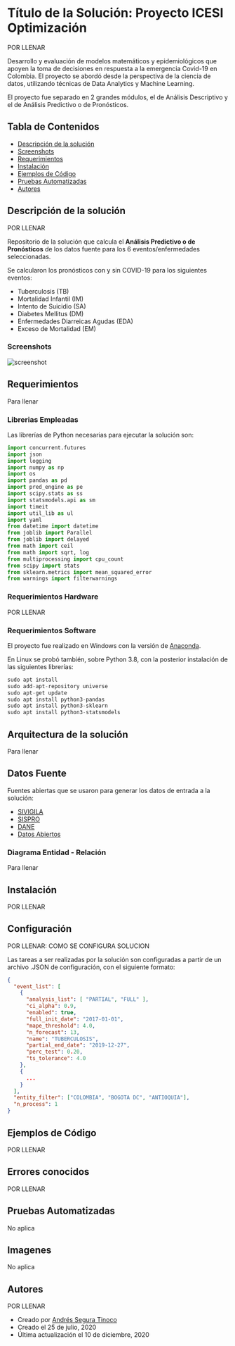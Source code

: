 # Título de la Solución: Proyecto ICESI Optimización 

POR LLENAR 


Desarrollo y evaluación de modelos matemáticos y epidemiológicos que apoyen la toma de decisiones en respuesta a la emergencia Covid-19 en Colombia. El proyecto se abordó desde la perspectiva de la ciencia de datos, utilizando técnicas de Data Analytics y Machine Learning.

El proyecto fue separado en 2 grandes módulos, el de Análisis Descriptivo y el de Análisis Predictivo o de Pronósticos.

## Tabla de Contenidos
* [Descripción de la solución](#descripción-de-la-solución)
* [Screenshots](#screenshots)
* [Requerimientos](#requerimientos)
* [Instalación](#instalación)
* [Ejemplos de Código](#ejemplos-de-codigo)
* [Pruebas Automatizadas](#pruebas-automatizadas)
* [Autores](#autores)

## Descripción de la solución
POR LLENAR

Repositorio de la solución que calcula el **Análisis Predictivo o de Pronósticos** de los datos fuente para los 6 eventos/enfermedades seleccionadas.

Se calcularon los pronósticos con y sin COVID-19 para los siguientes eventos:
- Tuberculosis (TB)
- Mortalidad Infantil (IM)
- Intento de Suicidio (SA)
- Diabetes Mellitus (DM)
- Enfermedades Diarreicas Agudas (EDA)
- Exceso de Mortalidad (EM)

### Screenshots
![screenshot](https://www.eclipsemediasolutions.com/sites/default/files/Audience-web-traffic-fluctuations1.jpg)

## Requerimientos
Para llenar

### Librerias Empleadas 
Las librerías de Python necesarias para ejecutar la solución son:

```python
import concurrent.futures
import json
import logging
import numpy as np
import os
import pandas as pd
import pred_engine as pe
import scipy.stats as ss
import statsmodels.api as sm
import timeit
import util_lib as ul
import yaml
from datetime import datetime
from joblib import Parallel
from joblib import delayed
from math import ceil
from math import sqrt, log
from multiprocessing import cpu_count
from scipy import stats
from sklearn.metrics import mean_squared_error
from warnings import filterwarnings
```

### Requerimientos Hardware
POR LLENAR 

### Requerimientos Software
El proyecto fue realizado en Windows con la versión de <a href="https://www.anaconda.com/products/individual" target="_blank" >Anaconda</a>.

En Linux se probó también, sobre Python 3.8, con la posterior instalación de las siguientes librerías:

```python
sudo apt install
sudo add-apt-repository universe
sudo apt-get update
sudo apt install python3-pandas
sudo apt install python3-sklearn
sudo apt install python3-statsmodels
```

## Arquitectura de la solución
Para llenar

## Datos Fuente
Fuentes abiertas que se usaron para generar los datos de entrada a la solución:
- <a href="http://portalsivigila.ins.gov.co/Paginas/Vigilancia-Rutinaria.aspx" target="_blank">SIVIGILA</a>
- <a href="https://www.sispro.gov.co/Pages/Home.aspx" target="_blank">SISPRO</a>
- <a href="https://www.dane.gov.co/index.php/estadisticas-por-tema" target="_blank">DANE</a>
- <a href="https://www.datos.gov.co/Salud-y-Protecci-n-Social/Casos-positivos-de-COVID-19-en-Colombia/gt2j-8ykr" target="_blank">Datos Abiertos</a>

### Diagrama Entidad - Relación
Para llenar

## Instalación
POR LLENAR 

## Configuración
POR LLENAR: COMO SE CONFIGURA SOLUCION

Las tareas a ser realizadas por la solución son configuradas a partir de un archivo .JSON de configuración, con el siguiente formato:

```json
{
  "event_list": [
    {
      "analysis_list": [ "PARTIAL", "FULL" ],
      "ci_alpha": 0.9,
      "enabled": true,
      "full_init_date": "2017-01-01",
      "mape_threshold": 4.0,
      "n_forecast": 13,
      "name": "TUBERCULOSIS",
      "partial_end_date": "2019-12-27",
      "perc_test": 0.20,
      "ts_tolerance": 4.0
    },
    {
      ...
    }
  ],
  "entity_filter": ["COLOMBIA", "BOGOTA DC", "ANTIOQUIA"],
  "n_process": 1
}
```

## Ejemplos de Código
POR LLENAR 

## Errores conocidos
POR LLENAR 

## Pruebas Automatizadas
No aplica

## Imagenes
No aplica

## Autores
POR LLENAR 

- Creado por <a href="https://github.com/ansegura7">Andrés Segura Tinoco</a>
- Creado el 25 de julio, 2020
- Última actualización el 10 de diciembre, 2020
